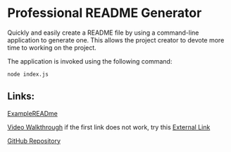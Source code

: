 # Professional README Generator

Quickly and easily create a README file by using a command-line application to generate one. This allows the project creator to devote more time to working on the project.

The application is invoked using the following command:

```bash
node index.js
```

## Links:

[ExampleREADme](ExampleREADme.md)

[Video Walkthrough](Test-screen-capture.mp4) if the first link does not work, try this [External Link](https://drive.google.com/file/d/1DR6IM36kVbUnC2vCswt5gr9NfEB4COt0/view)

[GitHub Repository](https://github.com/joshmoran501/READMEgenerator)
